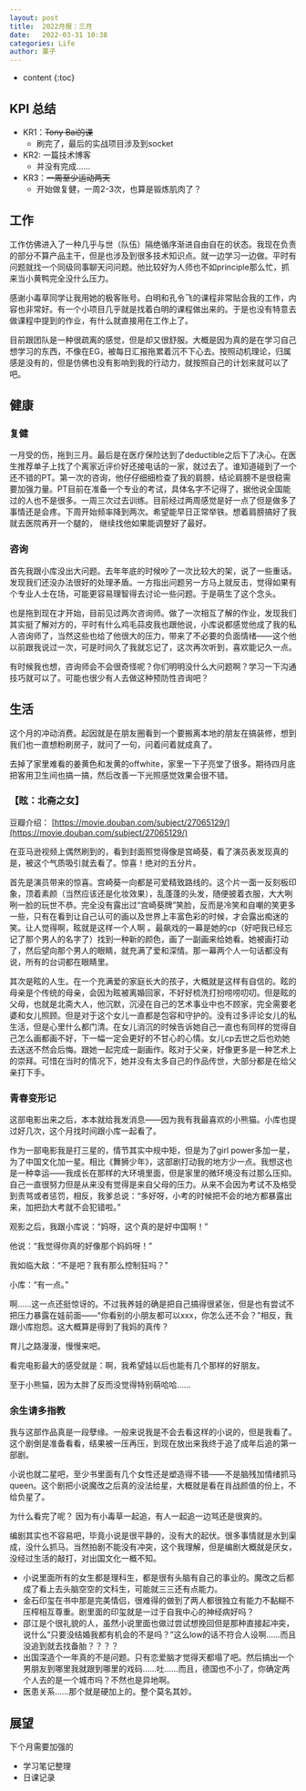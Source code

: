 ```yaml
---
layout: post
title:  2022月报：三月
date:   2022-03-31 10:38
categories: Life
author: 栗子
---
```


* content
{:toc}


## KPI 总结

- KR1：~~Tony Bai的课~~
    - 刷完了，最后的实战项目涉及到socket
- KR2: 一篇技术博客
    - 并没有完成……
- KR3：~~一周至少运动两天~~
    - 开始做复健，一周2-3次，也算是锻炼肌肉了？
    




## 工作

工作仿佛进入了一种几乎与世（队伍）隔绝循序渐进自由自在的状态。我现在负责的部分不算产品主干，但是也涉及到很多技术知识点。就一边学习一边做。平时有问题就找一个同级同事聊天问问题。他比较好为人师也不如principle那么忙，抓来当小黄鸭完全没什么压力。

感谢小毒草同学让我用她的极客账号。白明和孔令飞的课程非常贴合我的工作，内容也非常好。有一个小项目几乎就是找着白明的课程做出来的。于是也没有特意去做课程中提到的作业，有什么就直接用在工作上了。

目前跟团队是一种很疏离的感觉，但是却又很舒服。大概是因为真的是在学习自己想学习的东西，不像在EG，被每日汇报拖累着沉不下心去。按照动机理论，归属感是没有的，但是仿佛也没有影响到我的行动力，就按照自己的计划来就可以了吧。

## 健康

### 复健

一月受的伤，拖到三月。最后是在医疗保险达到了deductible之后下了决心。在医生推荐单子上找了个离家近评价好还接电话的一家，就过去了。谁知道碰到了一个还不错的PT。第一次的咨询，他仔仔细细检查了我的肩膀，结论肩膀不是很稳需要加强力量。PT目前在准备一个专业的考试，具体名字不记得了，据他说全国能过的人也不是很多。一周三次过去训练。目前经过两周感觉是好一点了但是做多了事情还是会疼。下周开始频率降到两次。希望能早日正常举铁。想着肩膀搞好了我就去医院再开一个腿的， 继续找他如果能调整好了最好。

### 咨询

首先我跟小库没出大问题。去年年底的时候吵了一次比较大的架，说了一些重话。发现我们还没办法很好的处理矛盾。一方指出问题另一方马上就反击，觉得如果有个专业人士在场，可能更容易理智得去讨论一些问题。于是萌生了这个念头。

也是拖到现在才开始，目前见过两次咨询师。做了一次相互了解的作业，发现我们其实挺了解对方的，平时有什么鸡毛蒜皮我也跟他说，小库说都感觉他成了我的私人咨询师了，当然这些也给了他很大的压力，带来了不必要的负面情绪——这个他以前跟我说过一次，可是时间久了我就忘记了，这次再次听到，喜欢能记久一点。

有时候我也想，咨询师会不会很奇怪呢？你们明明没什么大问题啊？学习一下沟通技巧就可以了。可能也很少有人去做这种预防性咨询吧？

## 生活

这个月的冲动消费。起因就是在朋友圈看到一个要搬离本地的朋友在搞装修，想到我们也一直想粉刷房子，就问了一句，问着问着就成真了。

去掉了家里难看的姜黄色和发黄的offwhite，家里一下子亮堂了很多。期待四月底把客用卫生间也搞一搞，然后改善一下光照感觉效果会很不错。

### 【****眩：北斋之女****】

豆瓣介绍： [https://movie.douban.com/subject/27065129/](https://movie.douban.com/subject/27065129/)

在亚马逊视频上偶然刷到的，看到封面照觉得像是宫崎葵，看了演员表发现真的是，被这个气质吸引就去看了。惊喜！绝对的五分片。

首先是演员带来的惊喜。宫崎葵一向都是可爱精致路线的。这个片一面一反刻板印象，顶着素颜（当然应该还是化妆效果），乱蓬蓬的头发，随便披着衣服，大大咧咧一脸的玩世不恭。完全没有露出过“宫崎葵牌”笑脸，反而是冷笑和自嘲的笑更多一些，只有在看到让自己认可的画以及世界上丰富色彩的时候，才会露出痴迷的笑。让人觉得啊，眩就是这样一个人啊 。最飙戏的一幕是她的cp（好吧我已经忘记了那个男人的名字了）找到一种新的颜色，画了一副画来给她看。她被画打动了，然后望向那个男人的眼睛，就充满了爱和深情。那一幕两个人一句话都没有说，所有的台词都在眼睛里。

其次是眩的人生。在一个充满爱的家庭长大的孩子，大概就是这样有自信的。眩的母亲是个传统的母亲，会因为眩被离婚回家，不好好梳洗打扮唠唠叨叨。但是眩的父母，也就是北斋大人，他沉默，沉浸在自己的艺术事业中也不顾家，完全需要老婆和女儿照顾。但是对于这个女儿一直都是包容和守护的。没有过多评论女儿的私生活，但是心里什么都门清。在女儿消沉的时候告诉她自己一直也有同样的觉得自己怎么画都画不好，下一幅一定会更好的不甘心的心情。女儿cp去世之后也劝她去送送不然会后悔。跟她一起完成一副画作。眩对于父亲，好像更多是一种艺术上的崇拜。可惜在当时的情况下，她并没有太多自己的作品传世，大部分都是在给父亲打下手。

### 青春变形记

这部电影出来之后，本本就给我发消息——因为我有我最喜欢的小熊猫。小库也提过好几次，这个月找时间跟小库一起看了。

作为一部电影我是打三星的，情节其实中规中矩，但是为了girl power多加一星，为了中国文化加一星。相比《舞狮少年》，这部剧打动我的地方少一点。我想这也是一种幸运——我成长在那样的大环境里面，但是家里的微环境没有过那么压抑。自己一直很努力但是从来没有觉得是来自父母的压力。从来不会因为考试不及格受到责骂或者惩罚，相反，我爹总说：“多好呀，小考的时候把不会的地方都暴露出来，加把劲大考就不会犯错啦。”

观影之后，我跟小库说：“妈呀，这个真的是好中国啊！”

他说：“我觉得你真的好像那个妈妈呀！”

我如临大敌：“不是吧？我有那么控制狂吗？”

小库：“有一点。”

啊……这一点还挺惊讶的。不过我养娃的确是把自己搞得很紧张，但是也有尝试不把压力暴露在娃前面——“你看别的小朋友都可以xxx，你怎么还不会？”相反，我跟小库抱怨。这大概算是得到了我妈的真传？

育儿之路漫漫，慢慢来吧。

看完电影最大的感受就是：啊，我希望娃以后也能有几个那样的好朋友。

至于小熊猫，因为太胖了反而没觉得特别萌哈哈……

### 余生请多指教

我与这部作品真是一段孽缘。一般来说我是不会去看这样的小说的，但是我看了。这个剧倒是准备看看，结果被一压再压，到现在放出来我终于追了成年后追的第一部剧。

小说也就二星吧，至少书里面有几个女性还是塑造得不错——不是脑残加情绪抓马queen。这个剧把小说魔改之后真的没法给星，大概就是看在肖战颜值的份上，不给负星了。

为什么看完了呢？ 因为有小毒草一起追，有人一起追一边骂还是很爽的。

编剧其实也不容易吧，毕竟小说是很平静的，没有大的起伏。很多事情就是水到渠成，没什么抓马。当然拍剧不能没有冲突，这个我理解，但是编剧大概就是厌女，没经过生活的敲打，对出国文化一概不知。

- 小说里面所有的女生都是理科生，都是很有头脑有自己的事业的。魔改之后都成了看上去头脑空空的文科生，可能就三三还有点能力。
- 金石印玺在书中那是完美情侣，很难得的做到了两人都很独立有能力不黏糊不压榨相互尊重。剧里面的印玺就是一过于自我中心的神经病好吗？
- 邵江是个很礼貌的人，虽然小说里面也做过尝试想挽回但是那种直接起冲突，说什么“只要没结婚我都有机会的不是吗？”这么low的话不符合人设啊……而且没追到就去找备胎？？？？
- 出国深造个一年真的不是问题。只有恋爱脑才觉得天都塌了吧。然后搞出一个男朋友到哪里我就跟到哪里的戏码……吐……而且，德国也不小了，你确定两个人去的是一个城市吗？不然也是异地啊。
- 医患关系……那个就是硬加上的。整个莫名其妙。

## 展望

下个月需要加强的

- 学习笔记整理
- 日课记录
